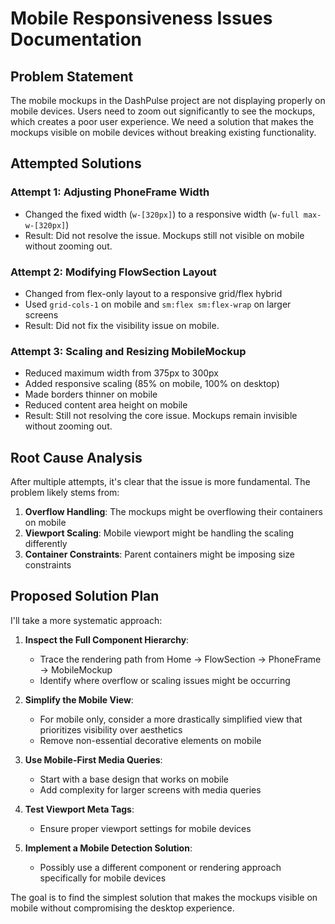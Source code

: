 # Mobile Responsiveness Issues Documentation

## Problem Statement
The mobile mockups in the DashPulse project are not displaying properly on mobile devices. Users need to zoom out significantly to see the mockups, which creates a poor user experience. We need a solution that makes the mockups visible on mobile devices without breaking existing functionality.

## Attempted Solutions

### Attempt 1: Adjusting PhoneFrame Width
- Changed the fixed width (`w-[320px]`) to a responsive width (`w-full max-w-[320px]`)
- Result: Did not resolve the issue. Mockups still not visible on mobile without zooming out.

### Attempt 2: Modifying FlowSection Layout
- Changed from flex-only layout to a responsive grid/flex hybrid
- Used `grid-cols-1` on mobile and `sm:flex sm:flex-wrap` on larger screens
- Result: Did not fix the visibility issue on mobile.

### Attempt 3: Scaling and Resizing MobileMockup
- Reduced maximum width from 375px to 300px
- Added responsive scaling (85% on mobile, 100% on desktop)
- Made borders thinner on mobile
- Reduced content area height on mobile
- Result: Still not resolving the core issue. Mockups remain invisible without zooming out.

## Root Cause Analysis
After multiple attempts, it's clear that the issue is more fundamental. The problem likely stems from:

1. **Overflow Handling**: The mockups might be overflowing their containers on mobile
2. **Viewport Scaling**: Mobile viewport might be handling the scaling differently
3. **Container Constraints**: Parent containers might be imposing size constraints

## Proposed Solution Plan

I'll take a more systematic approach:

1. **Inspect the Full Component Hierarchy**:
   - Trace the rendering path from Home → FlowSection → PhoneFrame → MobileMockup
   - Identify where overflow or scaling issues might be occurring

2. **Simplify the Mobile View**:
   - For mobile only, consider a more drastically simplified view that prioritizes visibility over aesthetics
   - Remove non-essential decorative elements on mobile

3. **Use Mobile-First Media Queries**:
   - Start with a base design that works on mobile
   - Add complexity for larger screens with media queries

4. **Test Viewport Meta Tags**:
   - Ensure proper viewport settings for mobile devices

5. **Implement a Mobile Detection Solution**:
   - Possibly use a different component or rendering approach specifically for mobile devices

The goal is to find the simplest solution that makes the mockups visible on mobile without compromising the desktop experience.
